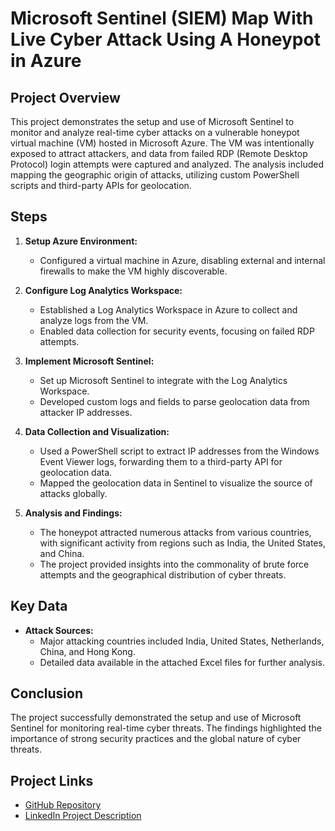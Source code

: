 # Microsoft Sentinel (SIEM) Map With Live Cyber Attack Using A Honeypot in Azure

## Project Overview

This project demonstrates the setup and use of Microsoft Sentinel to monitor and analyze real-time cyber attacks on a vulnerable honeypot virtual machine (VM) hosted in Microsoft Azure. The VM was intentionally exposed to attract attackers, and data from failed RDP (Remote Desktop Protocol) login attempts were captured and analyzed. The analysis included mapping the geographic origin of attacks, utilizing custom PowerShell scripts and third-party APIs for geolocation.

## Steps

1. **Setup Azure Environment:**
   - Configured a virtual machine in Azure, disabling external and internal firewalls to make the VM highly discoverable.

2. **Configure Log Analytics Workspace:**
   - Established a Log Analytics Workspace in Azure to collect and analyze logs from the VM.
   - Enabled data collection for security events, focusing on failed RDP attempts.

3. **Implement Microsoft Sentinel:**
   - Set up Microsoft Sentinel to integrate with the Log Analytics Workspace.
   - Developed custom logs and fields to parse geolocation data from attacker IP addresses.

4. **Data Collection and Visualization:**
   - Used a PowerShell script to extract IP addresses from the Windows Event Viewer logs, forwarding them to a third-party API for geolocation data.
   - Mapped the geolocation data in Sentinel to visualize the source of attacks globally.

5. **Analysis and Findings:**
   - The honeypot attracted numerous attacks from various countries, with significant activity from regions such as India, the United States, and China.
   - The project provided insights into the commonality of brute force attempts and the geographical distribution of cyber threats.

## Key Data

- **Attack Sources:**
  - Major attacking countries included India, United States, Netherlands, China, and Hong Kong.
  - Detailed data available in the attached Excel files for further analysis.

## Conclusion

The project successfully demonstrated the setup and use of Microsoft Sentinel for monitoring real-time cyber threats. The findings highlighted the importance of strong security practices and the global nature of cyber threats.

## Project Links

- [GitHub Repository](https://github.com/DanaRobinson/SIEM-Map-Cyber-Attack-Honeypot)
- [LinkedIn Project Description](https://www.linkedin.com/in/dana-robinson)


